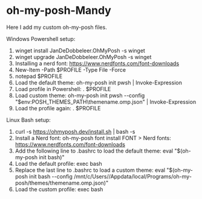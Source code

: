 # oh-my-posh-Mandy
Here I add my custom oh-my-posh files.

Windows Powershell setup:
1. winget install JanDeDobbeleer.OhMyPosh -s winget
2. winget upgrade JanDeDobbeleer.OhMyPosh -s winget
3. Installing a nerd font: https://www.nerdfonts.com/font-downloads
4. New-Item -Path $PROFILE -Type File -Force
5. notepad $PROFILE
6. Load the default theme: oh-my-posh init pwsh | Invoke-Expression
7. Load profile in Powershell: . $PROFILE
8. Load custom theme: oh-my-posh init pwsh --config "$env:POSH_THEMES_PATH\themename.omp.json" | Invoke-Expression
9. Load the profile again: . $PROFILE

Linux Bash setup:
1. curl -s https://ohmyposh.dev/install.sh | bash -s
2. Install a Nerd font: oh-my-posh font install FONT > 
    Nerd fonts: https://www.nerdfonts.com/font-downloads
3. Add the following line to .bashrc to load the default theme: eval "$(oh-my-posh init bash)"
4. Load the default profile: exec bash
5. Replace the last line to .bashrc to load a custom theme: eval "$(oh-my-posh init bash --config /mnt/c/Users/<WINDOWSUSERNAME>/Appdata/local/Programs/oh-my-posh/themes/themename.omp.json)"
6. Load the custom profile: exec bash